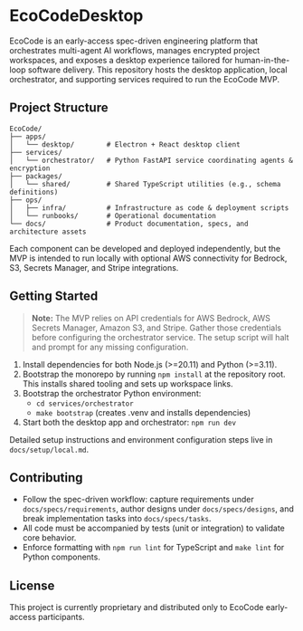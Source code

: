 # EcoCodeDesktop

EcoCode is an early-access spec-driven engineering platform that orchestrates multi-agent AI workflows, manages encrypted project workspaces, and exposes a desktop experience tailored for human-in-the-loop software delivery. This repository hosts the desktop application, local orchestrator, and supporting services required to run the EcoCode MVP.

## Project Structure

```
EcoCode/
├── apps/
│   └── desktop/        # Electron + React desktop client
├── services/
│   └── orchestrator/   # Python FastAPI service coordinating agents & encryption
├── packages/
│   └── shared/         # Shared TypeScript utilities (e.g., schema definitions)
├── ops/
│   ├── infra/          # Infrastructure as code & deployment scripts
│   └── runbooks/       # Operational documentation
└── docs/               # Product documentation, specs, and architecture assets
```

Each component can be developed and deployed independently, but the MVP is intended to run locally with optional AWS connectivity for Bedrock, S3, Secrets Manager, and Stripe integrations.

## Getting Started

> **Note:** The MVP relies on API credentials for AWS Bedrock, AWS Secrets Manager, Amazon S3, and Stripe. Gather those credentials before configuring the orchestrator service. The setup script will halt and prompt for any missing configuration.

1. Install dependencies for both Node.js (>=20.11) and Python (>=3.11).
2. Bootstrap the monorepo by running `npm install` at the repository root. This installs shared tooling and sets up workspace links.
3. Bootstrap the orchestrator Python environment:
   - `cd services/orchestrator`
   - `make bootstrap` (creates .venv and installs dependencies)
4. Start both the desktop app and orchestrator: `npm run dev`

Detailed setup instructions and environment configuration steps live in `docs/setup/local.md`.

## Contributing

- Follow the spec-driven workflow: capture requirements under `docs/specs/requirements`, author designs under `docs/specs/designs`, and break implementation tasks into `docs/specs/tasks`.
- All code must be accompanied by tests (unit or integration) to validate core behavior.
- Enforce formatting with `npm run lint` for TypeScript and `make lint` for Python components.

## License

This project is currently proprietary and distributed only to EcoCode early-access participants.
